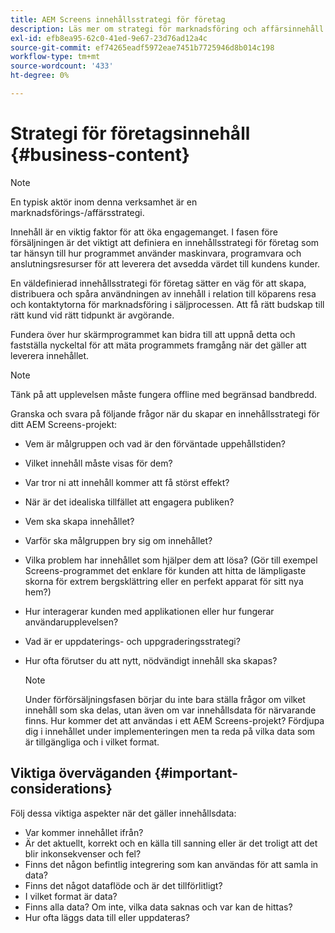 ```yaml
---
title: AEM Screens innehållsstrategi för företag
description: Läs mer om strategi för marknadsföring och affärsinnehåll när det gäller AEM Screens.
exl-id: efb8ea95-62c0-41ed-9e67-23d76ad12a4c
source-git-commit: ef74265eadf5972eae7451b7725946d8b014c198
workflow-type: tm+mt
source-wordcount: '433'
ht-degree: 0%

---
```


# Strategi för företagsinnehåll {#business-content}

>[!NOTE]
>
>En typisk aktör inom denna verksamhet är en marknadsförings-/affärsstrategi.

Innehåll är en viktig faktor för att öka engagemanget. I fasen före försäljningen är det viktigt att definiera en innehållsstrategi för företag som tar hänsyn till hur programmet använder maskinvara, programvara och anslutningsresurser för att leverera det avsedda värdet till kundens kunder.

En väldefinierad innehållsstrategi för företag sätter en väg för att skapa, distribuera och spåra användningen av innehåll i relation till köparens resa och kontaktytorna för marknadsföring i säljprocessen. Att få rätt budskap till rätt kund vid rätt tidpunkt är avgörande.

Fundera över hur skärmprogrammet kan bidra till att uppnå detta och fastställa nyckeltal för att mäta programmets framgång när det gäller att leverera innehållet.

>[!NOTE]
>
>Tänk på att upplevelsen måste fungera offline med begränsad bandbredd.

Granska och svara på följande frågor när du skapar en innehållsstrategi för ditt AEM Screens-projekt:

* Vem är målgruppen och vad är den förväntade uppehållstiden?
* Vilket innehåll måste visas för dem?
* Var tror ni att innehåll kommer att få störst effekt?
* När är det idealiska tillfället att engagera publiken?
* Vem ska skapa innehållet?
* Varför ska målgruppen bry sig om innehållet?
* Vilka problem har innehållet som hjälper dem att lösa? (Gör till exempel Screens-programmet det enklare för kunden att hitta de lämpligaste skorna för extrem bergsklättring eller en perfekt apparat för sitt nya hem?)
* Hur interagerar kunden med applikationen eller hur fungerar användarupplevelsen?
* Vad är er uppdaterings- och uppgraderingsstrategi?
* Hur ofta förutser du att nytt, nödvändigt innehåll ska skapas?

  >[!NOTE]
  >
  >Under förförsäljningsfasen börjar du inte bara ställa frågor om vilket innehåll som ska delas, utan även om var innehållsdata för närvarande finns. Hur kommer det att användas i ett AEM Screens-projekt? Fördjupa dig i innehållet under implementeringen men ta reda på vilka data som är tillgängliga och i vilket format.

## Viktiga överväganden {#important-considerations}

Följ dessa viktiga aspekter när det gäller innehållsdata:

* Var kommer innehållet ifrån?
* Är det aktuellt, korrekt och en källa till sanning eller är det troligt att det blir inkonsekvenser och fel?
* Finns det någon befintlig integrering som kan användas för att samla in data?
* Finns det något dataflöde och är det tillförlitligt?
* I vilket format är data?
* Finns alla data? Om inte, vilka data saknas och var kan de hittas?
* Hur ofta läggs data till eller uppdateras?
